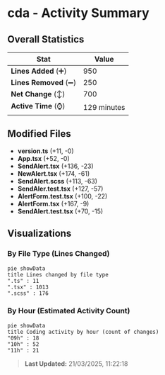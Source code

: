 # cda - Activity Summary 

## Overall Statistics

| Stat                   | Value                                                             |
| ---------------------- | ----------------------------------------------------------------- |
| **Lines Added** (➕)   | 950                                          |
| **Lines Removed** (➖) | 250                                        |
| **Net Change** (↕)    | 700                |
| **Active Time** (⌚)   | 129 minutes |


## Modified Files
- **version.ts** (+11, -0)
- **App.tsx** (+52, -0)
- **SendAlert.tsx** (+136, -23)
- **NewAlert.tsx** (+174, -61)
- **SendAlert.scss** (+113, -63)
- **SendAler.test.tsx** (+127, -57)
- **AlertForm.test.tsx** (+100, -22)
- **AlertForm.tsx** (+167, -9)
- **SendAlert.test.tsx** (+70, -15)

## Visualizations

### By File Type (Lines Changed)

```mermaid
pie showData
title Lines changed by file type
".ts" : 11
".tsx" : 1013
".scss" : 176
```

### By Hour (Estimated Activity Count)

```mermaid
pie showData
title Coding activity by hour (count of changes)
"09h" : 18
"10h" : 52
"11h" : 21
```


> **Last Updated:** 21/03/2025, 11:22:18